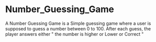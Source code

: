 # Number_Guessing_Game
A Number Guessing Game is a Simple guessing game where a user is supposed to guess a number between 0 to 100. After each guess, the player answers either " the number is higher or Lower or Correct "
